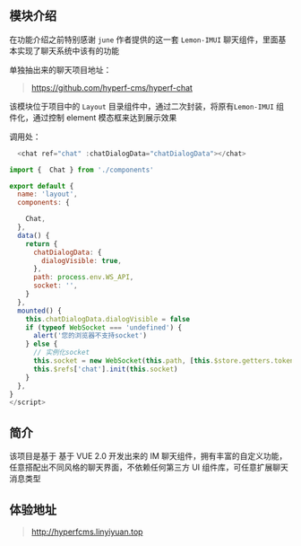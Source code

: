 ## 模块介绍

在功能介绍之前特别感谢 `june` 作者提供的这一套 `Lemon-IMUI` 聊天组件，里面基本实现了聊天系统中该有的功能

单独抽出来的聊天项目地址：

> https://github.com/hyperf-cms/hyperf-chat

该模块位于项目中的 `Layout` 目录组件中，通过二次封装，将原有`Lemon-IMUI` 组件化，通过控制 element 模态框来达到展示效果

调用处：

```js
  <chat ref="chat" :chatDialogData="chatDialogData"></chat>

import {  Chat } from './components'

export default {
  name: 'layout',
  components: {

    Chat,
  },
  data() {
    return {
      chatDialogData: {
        dialogVisible: true,
      },
      path: process.env.WS_API,
      socket: '',
    }
  },
  mounted() {
    this.chatDialogData.dialogVisible = false
    if (typeof WebSocket === 'undefined') {
      alert('您的浏览器不支持socket')
    } else {
      // 实例化socket
      this.socket = new WebSocket(this.path, [this.$store.getters.token])
      this.$refs['chat'].init(this.socket)
    }
  },
}
</script>
```

## 简介

该项目是基于 基于 VUE 2.0 开发出来的 IM 聊天组件，拥有丰富的自定义功能，任意搭配出不同风格的聊天界面，不依赖任何第三方 UI 组件库，可任意扩展聊天消息类型

## 体验地址

> http://hyperfcms.linyiyuan.top

